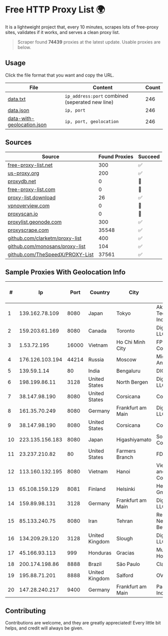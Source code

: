 
# Free HTTP Proxy List 🌍

It is a lightweight project that, every 10 minutes, scrapes lots of free-proxy sites, validates if it works, and serves a clean proxy list.


> Scraper found **74439** proxies at the latest update. Usable proxies are below.

## Usage

Click the file format that you want and copy the URL.


|File|Content|Count|
|----|-------|-----|
|[data.txt](https://raw.githubusercontent.com/themiralay/Proxy-List-World/master/data.txt)|`ip_address:port` combined (seperated new line)|246|
|[data.json](https://raw.githubusercontent.com/themiralay/Proxy-List-World/master/data.json)|`ip, port`|246|
|[data-with-geolocation.json](https://raw.githubusercontent.com/themiralay/Proxy-List-World/master/data-with-geolocation.json)|`ip, port, geolocation`|246|

## Sources

|Source|Found Proxies|Succeed|
|------|-------------|-------|
|[free-proxy-list.net](https://free-proxy-list.net)|300|✅|
|[us-proxy.org](https://www.us-proxy.org)|200|✅|
|[proxydb.net](http://proxydb.net)|0|🚫|
|[free-proxy-list.com](https://free-proxy-list.com/?page=&port=&type%5B%5D=http&type%5B%5D=https&up_time=0&search=Search)|0|🚫|
|[proxy-list.download](https://www.proxy-list.download/HTTP)|26|✅|
|[vpnoverview.com](https://vpnoverview.com/privacy/anonymous-browsing/free-proxy-servers)|0|🚫|
|[proxyscan.io](https://www.proxyscan.io)|0|🚫|
|[proxylist.geonode.com](https://proxylist.geonode.com/api/proxy-list?limit=300&page=1&sort_by=lastChecked&sort_type=desc&protocols=http,https)|300|✅|
|[proxyscrape.com](https://api.proxyscrape.com/v2/?request=displayproxies&protocol=http&timeout=10000&country=all&ssl=all&anonymity=all)|35548|✅|
|[github.com/clarketm/proxy-list](https://raw.githubusercontent.com/clarketm/proxy-list/master/proxy-list-raw.txt)|400|✅|
|[github.com/monosans/proxy-list](https://raw.githubusercontent.com/monosans/proxy-list/main/proxies/http.txt)|104|✅|
|[github.com/TheSpeedX/PROXY-List](https://raw.githubusercontent.com/TheSpeedX/PROXY-List/master/http.txt)|37561|✅|


## Sample Proxies With Geolocation Info

|#|Ip|Port|Country|City|Internet Service Provider|
|-|--|----|-------|----|-------------------------|
|1|139.162.78.109|8080|Japan|Tokyo|Akamai Technologies, Inc.|
|2|159.203.61.169|8080|Canada|Toronto|DigitalOcean, LLC|
|3|1.53.72.195|16000|Vietnam|Ho Chi Minh City|FPT Telecom Company|
|4|176.126.103.194|44214|Russia|Moscow|Miglovets Egor Andreevich|
|5|139.59.1.14|80|India|Bengaluru|DIGITALOCEAN|
|6|198.199.86.11|3128|United States|North Bergen|DigitalOcean, LLC|
|7|38.147.98.190|8080|United States|Corsicana|Corsicana ISD|
|8|161.35.70.249|8080|Germany|Frankfurt am Main|DigitalOcean, LLC|
|9|38.147.98.190|8080|United States|Corsicana|Corsicana ISD|
|10|223.135.156.183|8080|Japan|Higashiyamato|So-net Corporation|
|11|23.237.210.82|80|United States|Farmers Branch|FDCservers.net|
|12|113.160.132.195|8080|Vietnam|Hanoi|VietNam Post and Telecom Corporation|
|13|65.108.159.129|8081|Finland|Helsinki|Hetzner Online GmbH|
|14|159.89.98.131|3128|Germany|Frankfurt am Main|DigitalOcean, LLC|
|15|85.133.240.75|8080|Iran|Tehran|Respina Networks & Beyond PJSC|
|16|134.209.29.120|3128|United Kingdom|Slough|DigitalOcean, LLC|
|17|45.166.93.113|999|Honduras|Gracias|Multicable De Honduras|
|18|200.174.198.86|8888|Brazil|São Paulo|Claro S.A|
|19|195.88.71.201|8888|United Kingdom|Salford|OVH SAS|
|20|147.28.240.217|9400|Germany|Frankfurt am Main|Packet Host, Inc.|



## Contributing

Contributions are welcome, and they are greatly appreciated! Every
little bit helps, and credit will always be given.


